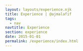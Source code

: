 ```yaml
---
layout: layouts/experience.njk
title: Experience | @ajmalafif
tags:
  - nav
navtitle: Experience
section: experience
date: 2015-01-01
permalink: /experience/index.html
---
```

